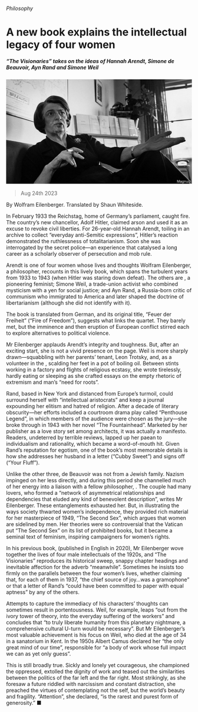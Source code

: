 ###### Philosophy

# A new book explains the intellectual legacy of four women 

##### “The Visionaries” takes on the ideas of Hannah Arendt, Simone de Beauvoir, Ayn Rand and Simone Weil 

![image](images/20230826_CUP502.jpg) 

> Aug 24th 2023 

By Wolfram Eilenberger. Translated by Shaun Whiteside. 

In February 1933 the Reichstag, home of Germany’s parliament, caught fire. The country’s new chancellor, Adolf Hitler, claimed arson and used it as an excuse to revoke civil liberties. For 26-year-old Hannah Arendt, toiling in an archive to collect “everyday anti-Semitic expressions”, Hitler’s reaction demonstrated the ruthlessness of totalitarianism. Soon she was interrogated by the secret police—an experience that catalysed a long career as a scholarly observer of persecution and mob rule.

Arendt is one of four women whose lives and thoughts Wolfram Eilenberger, a philosopher, recounts in this lively book, which spans the turbulent years from 1933 to 1943 (when Hitler was staring down defeat). The others are , a pioneering feminist; Simone Weil, a trade-union activist who combined mysticism with a yen for social justice; and Ayn Rand, a Russia-born critic of communism who immigrated to America and later shaped the doctrine of libertarianism (although she did not identify with it).

The book is translated from German, and its original title, “Feuer der Freiheit” (“Fire of Freedom”), suggests what links the quartet. They barely met, but the imminence and then eruption of European conflict stirred each to explore alternatives to political violence. 

Mr Eilenberger applauds Arendt’s integrity and toughness. But, after an exciting start, she is not a vivid presence on the page. Weil is more sharply drawn—squabbling with her parents’ tenant, Leon Trotsky, and, as a volunteer in the , scalding her feet in a pot of boiling oil. Between stints working in a factory and flights of religious ecstasy, she wrote tirelessly, hardly eating or sleeping as she crafted essays on the empty rhetoric of extremism and man’s “need for roots”.

Rand, based in New York and distanced from Europe’s turmoil, could surround herself with “intellectual aristocrats” and keep a journal expounding her elitism and hatred of religion. After a decade of literary obscurity—her efforts included a courtroom drama play called “Penthouse Legend”, in which members of the audience were chosen as the jury—she broke through in 1943 with her novel “The Fountainhead”. Marketed by her publisher as a love story set among architects, it was actually a manifesto. Readers, undeterred by terrible reviews, lapped up her paean to individualism and rationality, which became a word-of-mouth hit. Given Rand’s reputation for egotism, one of the book’s most memorable details is how she addresses her husband in a letter (“Cubby Sweet”) and signs off (“Your Fluff”). 

Unlike the other three, de Beauvoir was not from a Jewish family. Nazism impinged on her less directly, and during this period she channelled much of her energy into a liaison with a fellow philosopher, . The couple had many lovers, who formed a “network of asymmetrical relationships and dependencies that eluded any kind of benevolent description”, writes Mr Eilenberger. These entanglements exhausted her. But, in illustrating the ways society thwarted women’s independence, they provided rich material for her masterpiece of 1949, “The Second Sex”, which argues that women are sidelined by men. Her theories were so controversial that the Vatican put “The Second Sex” on its list of prohibited books, but it became a seminal text of feminism, inspiring campaigners for women’s rights.

In his previous book,  (published in English in 2020), Mr Eilenberger wove together the lives of four male intellectuals of the 1920s, and “The Visionaries” reproduces its historical sweep, snappy chapter headings and inevitable affection for the adverb “meanwhile”. Sometimes he insists too firmly on the parallels between the four women’s lives, whether claiming that, for each of them in 1937, “the chief source of joy…was a gramophone” or that a letter of Rand’s “could have been committed to paper with equal aptness” by any of the others.

Attempts to capture the immediacy of his characters’ thoughts can sometimes result in portentousness. Weil, for example, leaps “out from the ivory tower of theory, into the everyday suffering of the workers” and concludes that “to truly liberate humanity from this planetary nightmare, a comprehensive cultural U-turn would be necessary”. But Mr Eilenberger’s most valuable achievement is his focus on Weil, who died at the age of 34 in a sanatorium in Kent. In the 1950s Albert Camus declared her “the only great mind of our time”, responsible for “a body of work whose full impact we can as yet only guess”. 

This is still broadly true. Sickly and lonely yet courageous, she championed the oppressed, extolled the dignity of work and teased out the similarities between the politics of the far left and the far right. Most strikingly, as she foresaw a future riddled with narcissism and constant distraction, she preached the virtues of contemplating not the self, but the world’s beauty and fragility. “Attention”, she declared, “is the rarest and purest form of generosity.” ■


